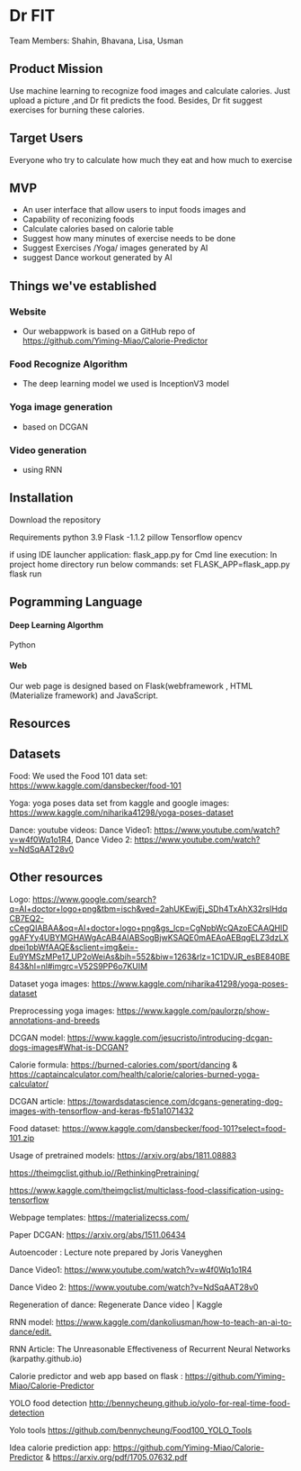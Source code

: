 # Dr FIT
Team Members: Shahin, Bhavana, Lisa, Usman


## Product Mission
Use machine learning to recognize food images and calculate calories. Just upload a picture ,and Dr fit predicts the food. Besides, Dr fit suggest exercises for burning these calories.

## Target Users
Everyone who try to calculate how much they eat and how much to exercise

## MVP
- An user interface that allow users to input foods images and 
- Capability of reconizing foods
- Calculate calories based on calorie table
- Suggest how many minutes of exercise needs to be done
- Suggest Exercises /Yoga/ images generated by AI
- suggest Dance workout generated by AI

## Things we've established
### Website
- Our webappwork is based on a GitHub repo of https://github.com/Yiming-Miao/Calorie-Predictor

### Food Recognize Algorithm
- The deep learning model we used is InceptionV3 model

### Yoga image generation
- based on DCGAN

### Video generation
- using RNN

## Installation
Download the repository

Requirements
python 3.9
Flask -1.1.2
pillow
Tensorflow
opencv

if using IDE
launcher application: flask_app.py
for Cmd line execution:
In project home directory run below commands:
set FLASK_APP=flask_app.py
flask run 

## Pogramming Language
#### Deep Learning Algorthm
Python 
#### Web
Our web page is designed based on Flask(webframework , HTML (Materialize framework) and JavaScript.


## Resources
## Datasets
Food: We used the Food 101 data set: https://www.kaggle.com/dansbecker/food-101

Yoga: yoga poses data set from kaggle and google images: https://www.kaggle.com/niharika41298/yoga-poses-dataset

Dance: youtube videos: Dance Video1: https://www.youtube.com/watch?v=w4f0Wq1o1R4, Dance Video 2: https://www.youtube.com/watch?v=NdSqAAT28v0​

## Other resources
Logo: https://www.google.com/search?q=AI+doctor+logo+png&tbm=isch&ved=2ahUKEwjEj_SDh4TxAhX32rsIHdqCB7EQ2-cCegQIABAA&oq=AI+doctor+logo+png&gs_lcp=CgNpbWcQAzoECAAQHlDggAFYy4UBYMGHAWgAcAB4AIABSogBjwKSAQE0mAEAoAEBqgELZ3dzLXdpei1pbWfAAQE&sclient=img&ei=-Eu9YMSzMPe17_UP2oWeiAs&bih=552&biw=1263&rlz=1C1DVJR_esBE840BE843&hl=nl#imgrc=V52S9PP6o7KUIM​

Dataset yoga images: https://www.kaggle.com/niharika41298/yoga-poses-dataset​

Preprocessing yoga images: https://www.kaggle.com/paulorzp/show-annotations-and-breeds ​

DCGAN model: https://www.kaggle.com/jesucristo/introducing-dcgan-dogs-images#What-is-DCGAN?​

Calorie formula: https://burned-calories.com/sport/dancing & https://captaincalculator.com/health/calorie/calories-burned-yoga-calculator/​

DCGAN article: https://towardsdatascience.com/dcgans-generating-dog-images-with-tensorflow-and-keras-fb51a1071432​

Food dataset: https://www.kaggle.com/dansbecker/food-101?select=food-101.zip​

Usage of pretrained models: https://arxiv.org/abs/1811.08883​

 https://theimgclist.github.io//RethinkingPretraining/​

https://www.kaggle.com/theimgclist/multiclass-food-classification-using-tensorflow​

Webpage templates: https://materializecss.com/​

Paper DCGAN: https://arxiv.org/abs/1511.06434​

Autoencoder : Lecture  note  prepared by Joris  Vaneyghen​

Dance Video1: https://www.youtube.com/watch?v=w4f0Wq1o1R4 ​

Dance Video 2: https://www.youtube.com/watch?v=NdSqAAT28v0​

Regeneration of dance: Regenerate Dance video | Kaggle ​

RNN model:  https://www.kaggle.com/dankoliusman/how-to-teach-an-ai-to-dance/edit.​

RNN Article: The Unreasonable Effectiveness of Recurrent Neural Networks (karpathy.github.io)​

 Calorie predictor and web app based on flask : https://github.com/Yiming-Miao/Calorie-Predictor ​

YOLO food detection http://bennycheung.github.io/yolo-for-real-time-food-detection​

Yolo tools https://github.com/bennycheung/Food100_YOLO_Tools 

Idea calorie prediction app:  https://github.com/Yiming-Miao/Calorie-Predictor & https://arxiv.org/pdf/1705.07632.pdf




